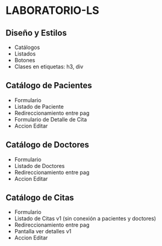 # LABORATORIO-LS
## Diseño y Estilos
* Catálogos
* Listados
* Botones
* Clases en etiquetas: h3, div
## Catálogo de Pacientes
* Formulario
* Listado de Paciente
* Redireccionamiento entre pag
* Formulario de Detalle de Cita
* Accion Editar
## Catálogo de Doctores
* Formulario
* Listado de Doctores
* Redireccionamiento entre pag
* Accion Editar
## Catálogo de Citas
* Formulario
* Listado de Citas v1 (sin conexión a pacientes y doctores)
* Redireccionamiento entre pag
* Pantalla ver detalles v1
* Accion Editar

